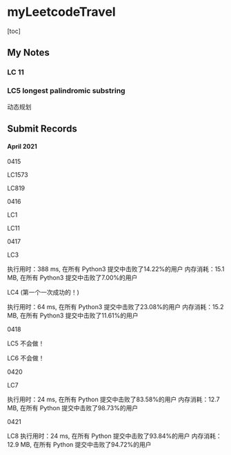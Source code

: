 # myLeetcodeTravel
[toc]

## My Notes

### LC 11

### LC5 longest palindromic substring
动态规划

## Submit Records

#### April 2021
0415

LC1573

LC819

0416

LC1

LC11

0417

LC3 

执行用时：388 ms, 在所有 Python3 提交中击败了14.22%的用户
内存消耗：15.1 MB, 在所有 Python3 提交中击败了7.00%的用户

LC4 (第一个一次成功的！)

执行用时：64 ms, 在所有 Python3 提交中击败了23.08%的用户
内存消耗：15.2 MB, 在所有 Python3 提交中击败了11.61%的用户

0418

LC5
不会做！

LC6
不会做！

0420

LC7

执行用时：24 ms, 在所有 Python 提交中击败了83.58%的用户
内存消耗：12.7 MB, 在所有 Python 提交中击败了98.73%的用户



0421 

LC8
执行用时：24 ms, 在所有 Python 提交中击败了93.84%的用户
内存消耗：12.9 MB, 在所有 Python 提交中击败了94.72%的用户